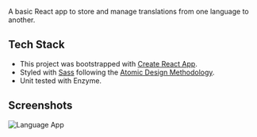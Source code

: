 A basic React app to store and manage translations from one language to another.

## Tech Stack 

* This project was bootstrapped with [Create React App](https://github.com/facebookincubator/create-react-app).
* Styled with [Sass](https://sass-lang.com/) following the [Atomic Design Methodology](http://bradfrost.com/blog/post/atomic-web-design/). 
* Unit tested with Enzyme. 

## Screenshots

![Language App](https://i.imgur.com/nxjx10m.png)